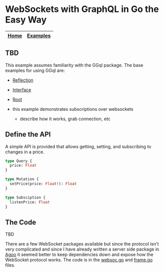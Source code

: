 # WebSockets with GraphQL in Go the Easy Way

| [Home](../../README.md) | [Examples](../README.md) |
| ----------------------- | ------------------------ |

TBD
 -

This example assumes familiarity with the GGql package. The base
examples for using GGql are:

 - [Reflection](../reflection/README.md)
 - [Interface](../interface/README.md)
 - [Root](../root/README.md)


 - this example demonstrates subscriptions over websockets
   - describe how it works, grab connection, etc


## Define the API

A simple API is provided that allows getting, setting, and subscribing
to changes in a price.

```graphql
type Query {
  price: Float
}

type Mutation {
  setPrice(price: Float!): Float
}

type Subsciption {
  listenPrice: Float
}
```

## The Code


TBD

There are a few WebSocket packages available but since the protocol
isn't very complicated and since I have already written a server side
package in [Agoo](https://github.com/ohler55/agoo) it seemed better to
keep dependencies down and expose how the WebSocket protocol
works. The code is in the [websoc.go](websoc.go) and
[frame.go](frame.go) files.
